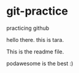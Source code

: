 # git-practice
practicing github


hello there. this is tara.

This is the readme file. 








podawesome
is
the
best
:)
